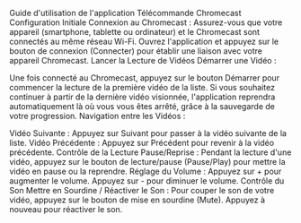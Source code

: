 Guide d'utilisation de l'application Télécommande Chromecast
Configuration Initiale
Connexion au Chromecast :
Assurez-vous que votre appareil (smartphone, tablette ou ordinateur) et le Chromecast sont connectés au même réseau Wi-Fi.
Ouvrez l'application et appuyez sur le bouton de connexion (Connecter) pour établir une liaison avec votre appareil Chromecast.
Lancer la Lecture de Vidéos
Démarrer une Vidéo :

Une fois connecté au Chromecast, appuyez sur le bouton Démarrer pour commencer la lecture de la première vidéo de la liste.
Si vous souhaitez continuer à partir de la dernière vidéo visionnée, l'application reprendra automatiquement là où vous vous êtes arrêté, grâce à la sauvegarde de votre progression.
Navigation entre les Vidéos :

Vidéo Suivante : Appuyez sur Suivant pour passer à la vidéo suivante de la liste.
Vidéo Précédente : Appuyez sur Précédent pour revenir à la vidéo précédente.
Contrôle de la Lecture
Pause/Reprise : Pendant la lecture d'une vidéo, appuyez sur le bouton de lecture/pause (Pause/Play) pour mettre la vidéo en pause ou la reprendre.
Réglage du Volume :
Appuyez sur + pour augmenter le volume.
Appuyez sur - pour diminuer le volume.
Contrôle du Son
Mettre en Sourdine / Réactiver le Son : Pour couper le son de votre vidéo, appuyez sur le bouton de mise en sourdine (Mute). Appuyez à nouveau pour réactiver le son.
